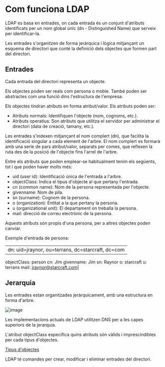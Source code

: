 # Com funciona LDAP

LDAP es basa en entrades, on cada entrada és un conjunt d'atributs identificats per un nom global únic (dn - Distinguished Name) que serveix per identificar-la.

Les entrades s'organitzen de forma jeràrquica i lògica mitjançant un esquema de directori que conté la definició dels objectes que formen part del directori.

## Entrades

Cada entrada del directori representa un objecte.

Els objectes poden ser reals com persona o moble. També poden ser abstractes com una funció dins l'estructura de l'empresa.

Els objectes tindran atributs en forma atribut/valor. Els atributs poden ser:

- Atributs normals: Identifiquen l'objecte (nom, cognoms, etc.).
- Atributs operatius: Son atributs que utilitza el servidor per administrar el directori (data de creació, tamany, etc.).

Les entrades s'indexen mitjançant el nom complert (dn), que facilita la identificació singular a cada element de l'arbre. 
El nom complert es formarà amb una serie de pars atribut/valor, separats per comes, que reflexen la ruta des de la posició de l'objecte fins l'arrel de l'arbre.

Entre els atributs que poden emplear-se habitualment tenim els següents, tot i que poden haver molts més:

- uid (user id): Identificació única de l'entrada a l'arbre.
- objectClass: Indica el tipus d'objecte al que pertany l'entrada.
- cn (common name): Nom de la persona representada per l'objecte.
- givenname: Nom de pila.
- sn (surname): Cognom de la persona.
- o (organization): Entitat a la que pertany la persona.
- u (organizational unit): El departament on treballa la persona.
- mail: direcció de correu electrònic de la persona.

Aquests atributs són propis d'una persona, per a altres objectes poden canviar.

Exemple d'entrada de persona:

|   |
|---|
| dn: uid=jraynor, ou=terrans, dc=starcraft, dc=com 
objectClass: person
cn: Jim
givenname: Jim
sn: Raynor
o: starcraft
u: terrans
mail: jraynor@starcraft.com|

## Jerarquia

Les entrades estan organitzades jeràrquicament, amb una estructura en forma d'arbre.

![image](https://github.com/XaSaFa/MP04/assets/110727546/0b7e5442-5629-4838-b34e-3c994c2e5c91)

Les implementacions actuals de LDAP utilitzen DNS per a les capes superiors de la jerarquia.

L'atribut objectClass especifica quins atributs són vàlids i imprescindibles per cada tipus d'objectes.

[Tipus d'objectes](https://www.zytrax.com/books/ldap/ape/)

LDAP té comandes per crear, modificar i eliminar entrades del directori.


